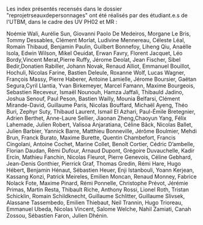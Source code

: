 Les index présentés recensés dans le dossier "reprojetrseauxdepersonnages" ont été réalisés par des étudiant.e.s de l'UTBM, dans le cadre des UV PH02 et MR : 

Noémie Wali, Aurélie Sun, Giovanni Paolo De Medeiros, Morgane Le Bris, Tommy Dessables, Clément Morlat, Ludivine Mennereau, Céleste Léal, Romain Thibaud, Benjamin Paulin, Guilbert Bonnefoy, Liheng Qiu, Anaëlle Isola, Edwin Wilson,  Mikel Oeuidat, Erwan Favry, Florent Jacquet, Léo Bordy,Vincent Merat,Pierre Ruffy, Jérome Deolat, Jean Fischer, Sibel Bedir,Donatien Rabiller, Johann Novak, Renaud Alliot, Emmanuel Bouillot, Hochuli, Nicolas Farine, Bastien Deleule, Roxanne Wolf, Lucas Wagner, François Massy, Pierre Haberer, Antoine Lamielle, Jérome Boursier, Gaëtan Segura,Cyril Llantia, Yvan Birkemeyer, Marcel Famann, Maxime Bourgeois, Sebastien Receveur, Ismaël Nounouh, Hamza Jaffali, Thibauld Jadino, Joshua Senouf, Paul Peson, Bastien Wailly, Mounia Belfarsi, Clément Mirande-David, Guillaume Paris, Nicolas Bouffard, Michaël Ayeng, Théo Buri, Zephyr Suty, Thibaud Laurent, Ismail El Azhari, Paul-Émile Bretegnier, Adrien Berthet, Anne-Laure Sellier, Jiaonan Zheng,Chaoyun Yang, Félix Lahemade, Julien Robert, Valisoa Anjaratiana, Céline Bâck, Nicolas Ballet, Julien Barbier, Yannick Barre, Matthieu Bonneville, Jérôme Boulmier, Mehdi Brun, Franck Burato, Maxime Burette, Quentin Chambefort, Francis Cingolani, Antoine Cochet, Marine Collet, Benoît Cortier, Cédric D’ambelle, Florian Daudan, Rémi Dufour, Arnaud Dupont, Grégoire Duvauchelle, Kadir Ercin, Mathieu Fanchin, Nicolas Fleurot, Pierre Genevois, Céline Gebhard, Jean-Denis Gonthier, Pierrick Graf, Thomas Gredin, Rémi Hare, Hugo Hébert, Benjamin Hénaut, Sébastien Heuer, Enji Istanbouli, Yoann Kerjean, Kassang Konzi, Patrick Meireles, Emilien Moncan, Renaud Monney, Fabrice Nolack Fote, Maxime Pinard, Rémi Ponnelle, Christophe Prévot, Jérémie Primas, Martin Resta, Thibault Riche, Anthony Rossi, Lionel Roth, Tristan Schicklin, Romain Schildknecht, Guillaume Schlitter, Guillaume Slivsek, Alassane Tassembedo, Emilien Thiebaut, Neil Trannin, Hugo Trioreau, Emmanuel Ubeda, Nicolas Vincent, Salome Welche, Nahil Zamiati, Canah Zossou, Sébastien Faron, Julien Dhénin.
